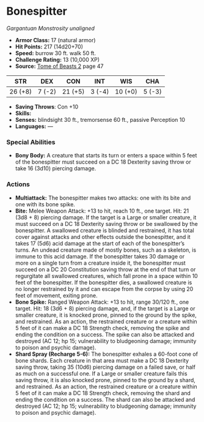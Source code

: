 # Bonespitter

*Gargantuan* *Monstrosity* *unaligned*

- **Armor Class:** 17 (natural armor)
- **Hit Points:** 217 (14d20+70)
- **Speed:** burrow 30 ft. walk 50 ft.
- **Challenge Rating:** 13 (10,000 XP)
- **Source:** [Tome of Beasts 2](https://koboldpress.com/kpstore/product/tome-of-beasts-2-for-5th-edition) page 47

| STR | DEX | CON | INT | WIS | CHA |
| --- | --- | --- | --- | --- | --- |
| 26 (+8) | 7 (-2) | 21 (+5) | 3 (-4) | 10 (+0) | 5 (-3) |

- **Saving Throws**: Con +10
- **Skills:** 
- **Senses:** blindsight 30 ft., tremorsense 60 ft., passive Perception 10
- **Languages:** —

### Special Abilities

- **Bony Body:** A creature that starts its turn or enters a space within 5 feet of the bonespitter must succeed on a DC 18 Dexterity saving throw or take 16 (3d10) piercing damage.

### Actions

- **Multiattack:** The bonespitter makes two attacks: one with its bite and one with its bone spike.
- **Bite:** Melee Weapon Attack: +13 to hit, reach 10 ft., one target. Hit: 21 (3d8 + 8) piercing damage. If the target is a Large or smaller creature, it must succeed on a DC 18 Dexterity saving throw or be swallowed by the bonespitter. A swallowed creature is blinded and restrained, it has total cover against attacks and other effects outside the bonespitter, and it takes 17 (5d6) acid damage at the start of each of the bonespitter’s turns. An undead creature made of mostly bones, such as a skeleton, is immune to this acid damage. If the bonespitter takes 30 damage or more on a single turn from a creature inside it, the bonespitter must succeed on a DC 20 Constitution saving throw at the end of that turn or regurgitate all swallowed creatures, which fall prone in a space within 10 feet of the bonespitter. If the bonespitter dies, a swallowed creature is no longer restrained by it and can escape from the corpse by using 20 feet of movement, exiting prone.
- **Bone Spike:** Ranged Weapon Attack: +13 to hit, range 30/120 ft., one target. Hit: 18 (3d6 + 8) piercing damage, and, if the target is a Large or smaller creature, it is knocked prone, pinned to the ground by the spike, and restrained. As an action, the restrained creature or a creature within 5 feet of it can make a DC 18 Strength check, removing the spike and ending the condition on a success. The spike can also be attacked and destroyed (AC 12; hp 15; vulnerability to bludgeoning damage; immunity to poison and psychic damage).
- **Shard Spray (Recharge 5-6):** The bonespitter exhales a 60-foot cone of bone shards. Each creature in that area must make a DC 18 Dexterity saving throw, taking 35 (10d6) piercing damage on a failed save, or half as much on a successful one. If a Large or smaller creature fails this saving throw, it is also knocked prone, pinned to the ground by a shard, and restrained. As an action, the restrained creature or a creature within 5 feet of it can make a DC 18 Strength check, removing the shard and ending the condition on a success. The shard can also be attacked and destroyed (AC 12; hp 15; vulnerability to bludgeoning damage; immunity to poison and psychic damage).


